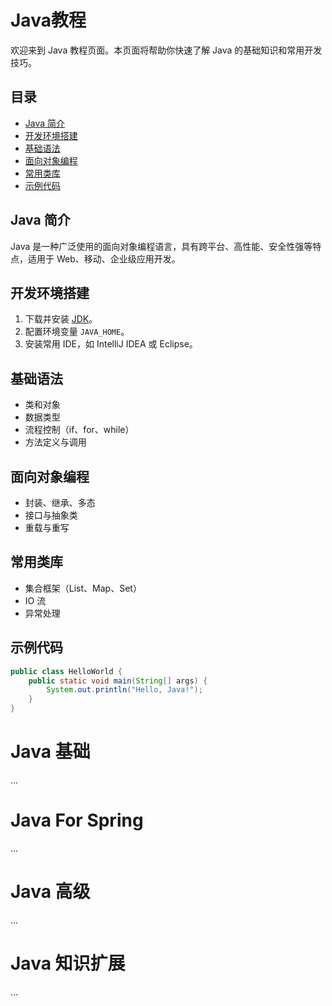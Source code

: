 # Java教程

欢迎来到 Java 教程页面。本页面将帮助你快速了解 Java 的基础知识和常用开发技巧。

## 目录

- [Java 简介](#java-简介)
- [开发环境搭建](#开发环境搭建)
- [基础语法](#基础语法)
- [面向对象编程](#面向对象编程)
- [常用类库](#常用类库)
- [示例代码](#示例代码)

## Java 简介

Java 是一种广泛使用的面向对象编程语言，具有跨平台、高性能、安全性强等特点，适用于 Web、移动、企业级应用开发。

## 开发环境搭建

1. 下载并安装 [JDK](https://www.oracle.com/java/technologies/downloads/)。
2. 配置环境变量 `JAVA_HOME`。
3. 安装常用 IDE，如 IntelliJ IDEA 或 Eclipse。

## 基础语法

- 类和对象
- 数据类型
- 流程控制（if、for、while）
- 方法定义与调用

## 面向对象编程

- 封装、继承、多态
- 接口与抽象类
- 重载与重写

## 常用类库

- 集合框架（List、Map、Set）
- IO 流
- 异常处理

## 示例代码

```java
public class HelloWorld {
    public static void main(String[] args) {
        System.out.println("Hello, Java!");
    }
}
```

# Java 基础

...

# Java For Spring

...

# Java 高级

...

# Java 知识扩展

...


